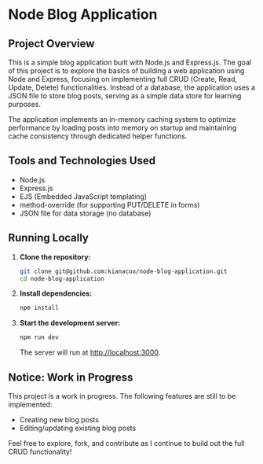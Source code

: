 # Node Blog Application

## Project Overview

This is a simple blog application built with Node.js and Express.js. The goal of this project is to explore the basics of building a web application using Node and Express, focusing on implementing full CRUD (Create, Read, Update, Delete) functionalities. Instead of a database, the application uses a JSON file to store blog posts, serving as a simple data store for learning purposes.

The application implements an in-memory caching system to optimize performance by loading posts into memory on startup and maintaining cache consistency through dedicated helper functions.

## Tools and Technologies Used

- Node.js
- Express.js
- EJS (Embedded JavaScript templating)
- method-override (for supporting PUT/DELETE in forms)
- JSON file for data storage (no database)

## Running Locally

1. **Clone the repository:**
   ```bash
   git clone git@github.com:kianacox/node-blog-application.git
   cd node-blog-application
   ```
2. **Install dependencies:**
   ```bash
   npm install
   ```
3. **Start the development server:**
   ```bash
   npm run dev
   ```
   The server will run at [http://localhost:3000](http://localhost:3000).

## Notice: Work in Progress

This project is a work in progress. The following features are still to be implemented:

- Creating new blog posts
- Editing/updating existing blog posts

Feel free to explore, fork, and contribute as I continue to build out the full CRUD functionality!
